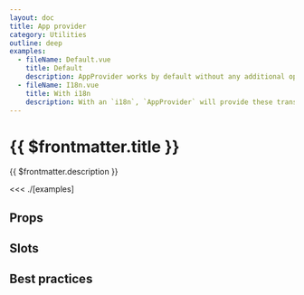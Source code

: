 ```yaml
---
layout: doc
title: App provider
category: Utilities
outline: deep
examples:
  - fileName: Default.vue
    title: Default
    description: AppProvider works by default without any additional options passed to it.
  - fileName: I18n.vue
    title: With i18n
    description: With an `i18n`, `AppProvider` will provide these translations to polaris components. See [using translations](https://polaris.shopify.com/components/app-provider#using-translations)
---
```


# {{ $frontmatter.title }}

<Lede>

{{ $frontmatter.description }}

</Lede>

<Examples>

<<< ./[examples]

</Examples>

## Props

<PropsTable />

## Slots

<SlotsTable />

## Best practices

<BestPractices />

